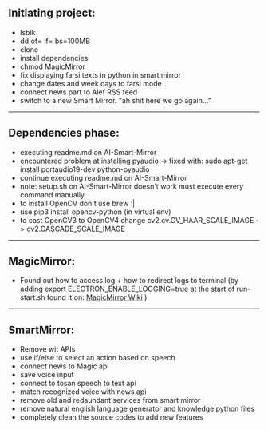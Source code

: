 ## Initiating project:
* lsblk
* dd of=<outputfile> if=<inputfile> bs=100MB
* clone
* install dependencies
* chmod MagicMirror
* fix displaying farsi texts in python in smart mirror
* change dates and week days to farsi mode
* connect news part to Alef RSS feed
* switch to a new Smart Mirror. "ah shit here we go again..."
--------------------
## Dependencies phase:
* executing readme.md on AI-Smart-Mirror
* encountered problem at installing pyaudio -> fixed with: sudo apt-get install portaudio19-dev python-pyaudio
* continue executing readme.md on AI-Smart-Mirror
* note: setup.sh on AI-Smart-Mirror doesn't work must execute every command manually
* to install OpenCV don't use brew :|
* use pip3 install opencv-python (in virtual env)
* to cast OpenCV3 to OpenCV4 change cv2.cv.CV_HAAR_SCALE_IMAGE -> cv2.CASCADE_SCALE_IMAGE
--------------------
## MagicMirror:
* Found out how to access log + how to redirect logs to terminal (by adding export ELECTRON_ENABLE_LOGGING=true at the start of run-start.sh found it on: [MagicMirror Wiki]() )
--------------------
## SmartMirror:
* Remove wit APIs
* use if/else to select an action based on speech
* connect news to Magic api
* save voice input
* connect to tosan speech to text api
* match recognized voice with news api
* remove old and redaundant services from smart mirror
* remove natural english language generator and knowledge python files
* completely clean the source codes to add new features
